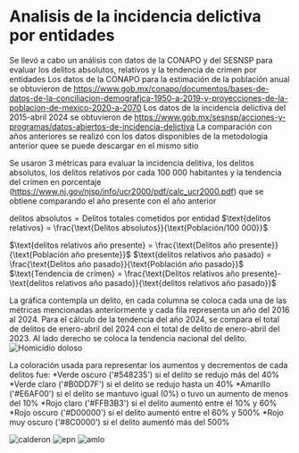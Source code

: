 # Analisis de la incidencia delictiva por entidades
Se llevó a cabo un análisis con datos de la CONAPO y del SESNSP para evaluar los delitos absolutos, relativos y la tendencia de crímen por entidades
Los datos de la CONAPO para la estimación de la población anual se obtuvieron de https://www.gob.mx/conapo/documentos/bases-de-datos-de-la-conciliacion-demografica-1950-a-2019-y-proyecciones-de-la-poblacion-de-mexico-2020-a-2070
Los datos de la incidencia delictiva del 2015-abril 2024 se obtuvieron de https://www.gob.mx/sesnsp/acciones-y-programas/datos-abiertos-de-incidencia-delictiva
La comparación con años anteriores se realizó con los datos disponibles de la metodología anterior quee se puede descargar en el mismo sitio

Se usaron 3 métricas para evaluar la incidencia delitiva, los delitos absolutos, los delitos relativos por cada 100 000 habitantes y la tendencia del crímen en porcentaje (https://www.nj.gov/njsp/info/ucr2000/pdf/calc_ucr2000.pdf) que se obtiene comparando el año presente con el año anterior

$\text{delitos absolutos} = \text{Delitos totales cometidos por entidad}$
$\text{delitos relativos} = \frac{\text{Delitos absolutos}}{\text{Población/100 000}}$

$\text{delitos relativos año presente} = \frac{\text{Delitos año presente}}{\text{Población año presente}}$
$\text{delitos relativos año pasado} = \frac{\text{Delitos año pasado}}{\text{Población año pasado}}$
$\text{Tendencia de crímen} = \frac{\text{Delitos relativos año presente}-\text{delitos relativos año pasado}}{\text{delitos relativos año pasado}}$

La gráfica contempla un delito, en cada columna se coloca cada una de las métricas mencionadas anteriormente y cada fila representa un año del 2016 al 2024. Para el cálculo de la tendencia del año 2024, se compara el total de delitos de enero-abril del 2024 con el total de delito de enero-abril del 2023. Al lado derecho se coloca la tendencia nacional del delito.
![Homicidio doloso](https://github.com/DiegoVillatoro/analisis-incidencia-delictiva-por-entidades/assets/45828192/dbde410c-cb04-477d-bd55-aad531668e35)

La coloración usada para representar los aumentos y decrementos de cada delitos fue:
*Verde oscuro ('#548235') si el delito se redujo más del 40%
*Verde claro ('#B0DD7F') si el delito se redujo hasta un 40%
*Amarillo ('#E6AF00') si el delito se mantuvo igual (0%) o tuvo un aumento de menos del 10%
*Rojo claro ('#FFB3B3') si el delito aumentó entre el 10% y 60%
*Rojo oscuro ('#D00000') si el delito aumentó entre el 60% y 500%
*Rojo muy oscuro ('#8C0000') si el delito aumentó más del 500%

![calderon](https://github.com/DiegoVillatoro/analisis-incidencia-delictiva-por-entidades/assets/45828192/f9cce135-aa14-4c46-a112-dc34813a2687)
![epn](https://github.com/DiegoVillatoro/analisis-incidencia-delictiva-por-entidades/assets/45828192/a25868ad-cc92-4828-9f25-c5053580f8c9)
![amlo](https://github.com/DiegoVillatoro/analisis-incidencia-delictiva-por-entidades/assets/45828192/8843289f-874f-4438-846f-3900a43654be)

